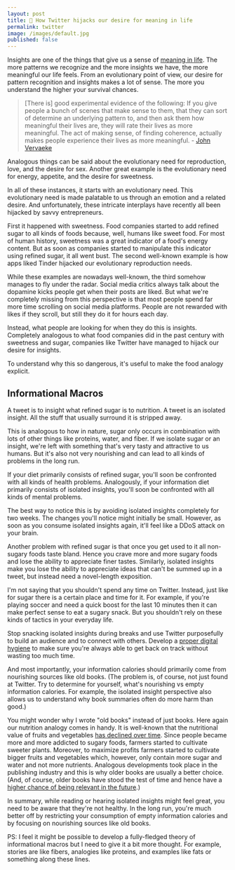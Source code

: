 ```yaml
---
layout: post
title: 🧠 How Twitter hijacks our desire for meaning in life
permalink: twitter
image: /images/default.jpg
published: false
---
```



Insights are one of the things that give us a sense of [meaning in life](https://awakeningfromthemeaningcrisis.com/meaning). The more patterns we recognize and the more insights we have, the more meaningful our life feels. From an evolutionary point of view, our desire for pattern recognition and insights makes a lot of sense. The more you understand the higher your survival chances. 

> [There is] good experimental evidence of the following: If you give people a bunch of scenes that make sense to them, that they can sort of determine an underlying pattern to, and then ask them how meaningful their lives are, they will rate their lives as more meaningful. The act of making sense, of finding coherence, actually makes people experience their lives as more meaningful. - [John Vervaeke](https://awakeningfromthemeaningcrisis.com/episodes/11)

Analogous things can be said about the evolutionary need for reproduction, love, and the desire for sex. Another great example is the evolutionary need for energy, appetite, and the desire for sweetness. 

In all of these instances, it starts with an evolutionary need. This evolutionary need is made palatable to us through an emotion and a related desire.  And unfortunately, these intricate interplays have recently all been hijacked by savvy entrepreneurs.  

First it happened with sweetness. Food companies started to add refined sugar to all kinds of foods because, well, humans like sweet food. For most of human history, sweetness was a great indicator of a food's energy content. But as soon as companies started to manipulate this indicator using refined sugar, it all went bust. The second well-known example is how apps liked Tinder hijacked our evolutionary reproduction needs. 

While these examples are nowadays well-known, the third somehow manages to fly under the radar. Social media critics always talk about the dopamine kicks people get when their posts are liked. But what we're completely missing from this perspective is that most people spend far more time scrolling on social media platforms. People are not rewarded with likes if they scroll, but still they do it for hours each day.

Instead, what people are looking for when they do this is insights. Completely analogous to what food companies did in the past century with sweetness and sugar, companies like Twitter have managed to hijack our desire for insights. 

To understand why this so dangerous, it's useful to make the food analogy explicit. 

## Informational Macros

A tweet is to insight what refined sugar is to nutrition. A tweet is an isolated insight. All the stuff that usually surround it is stripped away.   

This is analogous to how in nature, sugar only occurs in combination with lots of other things like proteins, water, and fiber. If we isolate sugar or an insight, we're left with something that's very tasty and attractive to us humans. But it's also not very nourishing and can lead to all kinds of problems in the long run. 

If your diet primarily consists of refined sugar, you'll soon be confronted with all kinds of health problems. Analogously, if your information diet primarily consists of isolated insights, you'll soon be confronted with all kinds of mental problems. 

The best way to notice this is by avoiding isolated insights completely for two weeks. The changes you'll notice might initially be small. However, as soon as you consume isolated insights again, it'll feel like a DDoS attack on your brain.

Another problem with refined sugar is that once you get used to it all non-sugary foods taste bland. Hence you crave more and more sugary foods and lose the ability to appreciate finer tastes. Similarly, isolated insights make you lose the ability to appreciate ideas that can't be summed up in a tweet, but instead need a novel-length exposition.

I'm not saying that you shouldn't spend any time on Twitter. Instead, just like for sugar there is a certain place and time for it. For example, if you're playing soccer and need a quick boost for the last 10 minutes then it can make perfect sense to eat a sugary snack. But you shouldn't rely on these kinds of tactics in your everyday life. 

Stop snacking isolated insights during breaks and use Twitter purposefully to build an audience and to connect with others. Develop a [proper digital hygiene](/broken-window) to make sure you're always able to get back on track without wasting too much time.

And most importantly, your information calories should primarily come from nourishing sources like old books. (The problem is, of course, not just found at Twitter. Try to determine for yourself, what's nourishing vs empty information calories. For example, the isolated insight perspective also allows us to understand why book summaries often do more harm than good.)

You might wonder why I wrote "old books" instead of just books. Here again our nutrition analogy comes in handy. It is well-known that the nutritional value of fruits and vegetables [has declined over time](https://www.nytimes.com/2015/09/15/science/a-decline-in-the-nutritional-value-of-crops.html). Since people became more and more addicted to sugary foods, farmers started to cultivate sweeter plants. Moreover, to maximize profits farmers started to cultivate bigger fruits and vegetables which, however, only contain more sugar and water and not more nutrients. Analogous developments took place in the publishing industry and this is why older books are usually a better choice. (And, of course, older books have stood the test of time and hence have a [higher chance of being relevant in the future](https://en.wikipedia.org/wiki/Lindy_effect).)

In summary, while reading or hearing isolated insights might feel great, you need to be aware that they're not healthy. In the long run, you're much better off by restricting your consumption of empty information calories and by focusing on nourishing sources like old books. 

PS: I feel it might be possible to develop a fully-fledged theory of informational macros but I need to give it a bit more thought. For example, stories are like fibers, analogies like proteins, and examples like fats or something along these lines.